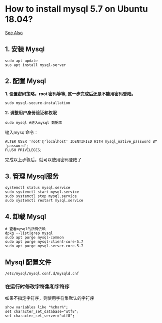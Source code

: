# How to install mysql 5.7 on Ubuntu 18.04?

[See Also](https://www.digitalocean.com/community/tutorials/how-to-install-mysql-on-ubuntu-18-04)

## 1. 安装 Mysql
```shell
sudo apt update
suo apt install mysql-server
```

## 2. 配置 Mysql
**1. 设置密码策略，root 密码等等, 这一步完成后还是不能用密码登陆。**
```shell
sudo mysql-secure-installation
```
**2. 调整用户身份验证和权限**

```shell
sudo mysql #进入mysql 数据库
```

输入mysql命令：

```mysql
ALTER USER 'root'@'localhost' IDENTIFIED WITH mysql_native_password BY 'password';
FLUSH PRIVILEGES;
```

完成以上步骤后，就可以使用密码登陆了 

## 3. 管理 Mysql服务
```shell
systemctl status mysql.service
sudo systemctl start mysql.service
sudo systemctl stop mysql.service
sudo systemctl restart mysql.service
```

## 4. 卸载 Mysql
```shell
# 查看mysql的所有依赖
dpkg --list|grep mysql
sudo apt purge mysql-common
sudo apt purge mysql-client-core-5.7
sudo apt purge mysql-server-core-5.7

```

## Mysql 配置文件 
`/etc/mysql/mysql.conf.d/mysqld.cnf`


### 在运行时修改字符集和字符序
如果不指定字符序，则使用字符集默认的字符序

```mysql
show variables like "%char%";
set character_set_database="utf8";
set character_set_server="utf8";
```
